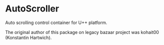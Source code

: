 # AutoScroller
Auto scrolling control container for U++ platform.

The original author of this package on legacy bazaar project was kohait00 (Konstantin Hartwich).
